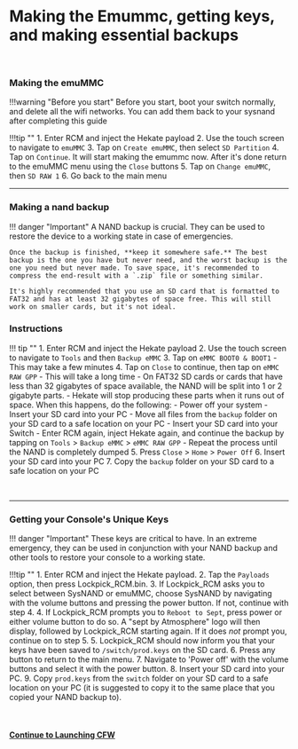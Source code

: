 # Making the Emummc, getting keys, and making essential backups 

&nbsp;

### Making the emuMMC

!!!warning "Before you start"
    Before you start, boot your switch normally, and delete all the wifi networks. You can add them back to your sysnand after completing this guide

!!!tip ""
    1. Enter RCM and inject the Hekate payload
    2. Use the touch screen to navigate to `emuMMC`
    3. Tap on `Create emuMMC`, then select `SD Partition`
    4. Tap on `Continue`. It will start making the emummc now. After it's done return to the emuMMC menu using the `Close` buttons
    5. Tap on `Change emuMMC`, then `SD RAW 1`
    6. Go back to the main menu

-----

### Making a nand backup


!!! danger "Important"
    A NAND backup is crucial. They can be used to restore the device to a working state in case of emergencies.

	Once the backup is finished, **keep it somewhere safe.** The best backup is the one you have but never need, and the worst backup is the one you need but never made. To save space, it's recommended to compress the end-result with a `.zip` file or something similar.

	It's highly recommended that you use an SD card that is formatted to FAT32 and has at least 32 gigabytes of space free. This will still work on smaller cards, but it's not ideal.

### Instructions

!!! tip ""
    1. Enter RCM and inject the Hekate payload
    2. Use the touch screen to navigate to `Tools` and then `Backup eMMC`
    3. Tap on `eMMC BOOT0 & BOOT1`
       - This may take a few minutes
    4. Tap on `Close` to continue, then tap on `eMMC RAW GPP`
       - This will take a long time
       - On FAT32 SD cards or cards that have less than 32 gigabytes of space available, the NAND will be split into 1 or 2 gigabyte parts.
          - Hekate will stop producing these parts when it runs out of space. When this happens, do the following:
          - Power off your system
          - Insert your SD card into your PC
          - Move all files from the `backup` folder on your SD card to a safe location on your PC
          - Insert your SD card into your Switch
          - Enter RCM again, inject Hekate again, and continue the backup by tapping on `Tools` > `Backup eMMC` > `eMMC RAW GPP`
          - Repeat the process until the NAND is completely dumped
    5. Press `Close` > `Home` > `Power Off`
    6. Insert your SD card into your PC
    7. Copy the `backup` folder on your SD card to a safe location on your PC

&nbsp;

-----

### Getting your Console's Unique Keys

!!! danger "Important"
    These keys are critical to have. In an extreme emergency, they can be used in conjunction with your NAND backup and other tools to restore your console to a working state.

!!!tip ""
    1. Enter RCM and inject the Hekate payload.
    2. Tap the `Payloads` option, then press Lockpick_RCM.bin.
    3. If Lockpick_RCM asks you to select between SysNAND or emuMMC, choose SysNAND by navigating with the volume buttons and pressing the power button. If not, continue with step 4.
    4. If Lockpick_RCM prompts you to `Reboot to Sept`, press power or either volume button to do so. A "sept by Atmosphere" logo will then display, followed by Lockpick_RCM starting again. If it does *not* prompt you, continue on to step 5.
    5. Lockpick_RCM should now inform you that your keys have been saved to `/switch/prod.keys` on the SD card.
    6. Press any button to return to the main menu.
    7. Navigate to 'Power off' with the volume buttons and select it with the power button.
    8. Insert your SD card into your PC.
    9. Copy `prod.keys` from the `switch` folder on your SD card to a safe location on your PC (it is suggested to copy it to the same place that you copied your NAND backup to).

&nbsp;

#### [Continue to Launching CFW <i class="fa fa-arrow-circle-right fa-lg"></i>](launching_cfw.md)

